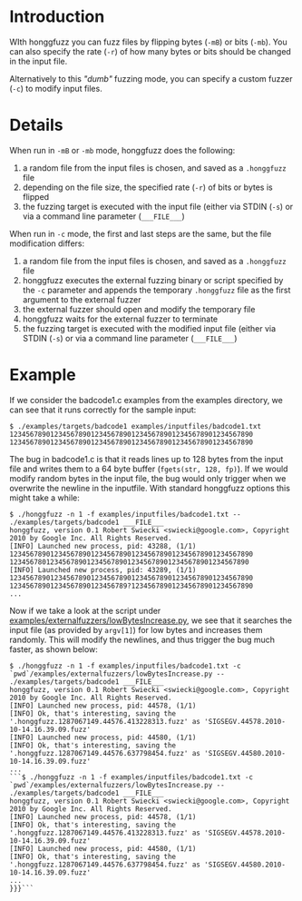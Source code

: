 # Introduction #

WIth honggfuzz you can fuzz files by flipping bytes (`-mB`) or bits (`-mb`). You can also specify the rate (`-r`) of how many bytes or bits should be changed in the input file.

Alternatively to this _"dumb"_ fuzzing mode, you can specify a custom fuzzer (`-c`) to modify input files.

# Details #

When run in `-mB` or `-mb` mode, honggfuzz does the following:
  1. a random file from the input files is chosen, and saved as a `.honggfuzz` file
  1. depending on the file size, the specified rate (`-r`) of bits or bytes is flipped
  1. the fuzzing target is executed with the input file (either via STDIN (`-s`) or via a command line parameter (`___FILE___`)

When run in `-c` mode, the first and last steps are the same, but the file modification differs:
  1. a random file from the input files is chosen, and saved as a `.honggfuzz` file
  1. honggfuzz executes the external fuzzing binary or script specified by the `-c` parameter and appends the temporary `.honggfuzz` file as the first argument to the external fuzzer
  1. the external fuzzer should open and modify the temporary file
  1. honggfuzz waits for the external fuzzer to terminate
  1. the fuzzing target is executed with the modified input file (either via STDIN (`-s`) or via a command line parameter (`___FILE___`)

# Example #

If we consider the badcode1.c examples from the examples directory, we can see that it runs correctly for the sample input:

```
$ ./examples/targets/badcode1 examples/inputfiles/badcode1.txt
123456789012345678901234567890123456789012345678901234567890
123456789012345678901234567890123456789012345678901234567890
```

The bug in badcode1.c is that it reads lines up to 128 bytes from the input file and writes them to a 64 byte buffer (`fgets(str, 128, fp)`). If we would modify random bytes in the input file, the bug would only trigger when we overwrite the newline in the inputfile. With standard honggfuzz options this might take a while:

```
$ ./honggfuzz -n 1 -f examples/inputfiles/badcode1.txt -- ./examples/targets/badcode1 ___FILE___
honggfuzz, version 0.1 Robert Swiecki <swiecki@google.com>, Copyright 2010 by Google Inc. All Rights Reserved.
[INFO] Launched new process, pid: 43288, (1/1)
123456789012345678901234567890123456789012345678901234567890
12345678012345678901234567890123456789012345678901234567890
[INFO] Launched new process, pid: 43289, (1/1)
123456789012345678901234567890123456789012345678901234567890
12345678901234567890123456789?123456789012345678901234567890
...
```

Now if we take a look at the script under [examples/externalfuzzers/lowBytesIncrease.py](http://code.google.com/p/honggfuzz/source/browse/trunk/examples/externalfuzzers/lowBytesIncrease.py), we see that it searches the input file (as provided by `argv[1]`) for low bytes and increases them randomly. This will modify the newlines, and thus trigger the bug much faster, as shown below:

```
$ ./honggfuzz -n 1 -f examples/inputfiles/badcode1.txt -c `pwd`/examples/externalfuzzers/lowBytesIncrease.py -- ./examples/targets/badcode1 ___FILE___
honggfuzz, version 0.1 Robert Swiecki <swiecki@google.com>, Copyright 2010 by Google Inc. All Rights Reserved.
[INFO] Launched new process, pid: 44578, (1/1)
[INFO] Ok, that's interesting, saving the '.honggfuzz.1287067149.44576.413228313.fuzz' as 'SIGSEGV.44578.2010-10-14.16.39.09.fuzz'
[INFO] Launched new process, pid: 44580, (1/1)
[INFO] Ok, that's interesting, saving the '.honggfuzz.1287067149.44576.637798454.fuzz' as 'SIGSEGV.44580.2010-10-14.16.39.09.fuzz'
...
```$ ./honggfuzz -n 1 -f examples/inputfiles/badcode1.txt -c `pwd`/examples/externalfuzzers/lowBytesIncrease.py -- ./examples/targets/badcode1 ___FILE___
honggfuzz, version 0.1 Robert Swiecki <swiecki@google.com>, Copyright 2010 by Google Inc. All Rights Reserved.
[INFO] Launched new process, pid: 44578, (1/1)
[INFO] Ok, that's interesting, saving the '.honggfuzz.1287067149.44576.413228313.fuzz' as 'SIGSEGV.44578.2010-10-14.16.39.09.fuzz'
[INFO] Launched new process, pid: 44580, (1/1)
[INFO] Ok, that's interesting, saving the '.honggfuzz.1287067149.44576.637798454.fuzz' as 'SIGSEGV.44580.2010-10-14.16.39.09.fuzz'
...
}}}```